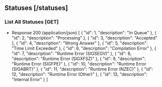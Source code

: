 ## Statuses [/statuses]
### List All Statuses [GET]
+ Response 200 (application/json)
    [
        {
            "id": 1,
            "description": "In Queue"
        },
        {
            "id": 2,
            "description": "Processing"
        },
        {
            "id": 3,
            "description": "Accepted"
        },
        {
            "id": 4,
            "description": "Wrong Answer"
        },
        {
            "id": 5,
            "description": "Time Limit Exceeded"
        },
        {
            "id": 6,
            "description": "Compilation Error"
        },
        {
            "id": 7,
            "description": "Runtime Error (SIGSEGV)"
        },
        {
            "id": 8,
            "description": "Runtime Error (SIGXFSZ)"
        },
        {
            "id": 9,
            "description": "Runtime Error (SIGFPE)"
        },
        {
            "id": 10,
            "description": "Runtime Error (SIGABRT)"
        },
        {
            "id": 11,
            "description": "Runtime Error (NZEC)"
        },
        {
            "id": 12,
            "description": "Runtime Error (Other)"
        },
        {
            "id": 13,
            "description": "Internal Error"
        }
    ]